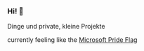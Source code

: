 ### Hi! 👋
Dinge und private, kleine Projekte

currently feeling like the [Microsoft Pride Flag](https://github.com/microsoft/Pride-flag/blob/main/Flag%20assets/Ready-to-use/Flag_wide_2560x1440.jpg)

<!--https://github.com/microsoft/Pride-flag/blob/main/Flag%20assets/Ready-to-use/Flag_wide_2560x1440.jpg
**ebsksjk/ebsksjk** is a ✨ _special_ ✨ repository because its `README.md` (this file) appears on your GitHub profile.

Here are some ideas to get you started:

- 🔭 I’m currently working on ...
- 🌱 I’m currently learning ...
- 👯 I’m looking to collaborate on ...
- 🤔 I’m looking for help with ...
- 💬 Ask me about ...
- 📫 How to reach me: ...
- 😄 Pronouns: ...
- ⚡ Fun fact: ...
-->
